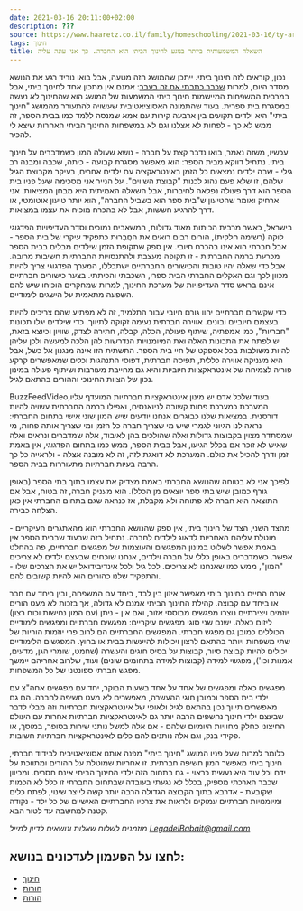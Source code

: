 ```yaml
---
date: 2021-03-16 20:11:00+02:00
description: ???
source: https://www.haaretz.co.il/family/homeschooling/2021-03-16/ty-article/.premium/0000017f-f8fe-d460-afff-fbfea8380000
tags: חינוך
title: השאלה המשמעותית ביותר בנוגע לחינוך הביתי היא החברה. כך אני עונה עליה
---
```


נכון, קוראים לזה חינוך ביתי. ייתכן שהמושג הזה מטעה, אבל בואו נוריד רגע את הנושא מסדר היום, למרות [שכבר כתבתי את זה בעבר](/blogs/karenhaber/2016-12-28/ty-article/0000017f-f8dd-ddde-abff-fcfde0ff0000): אמנם אין מתכון אחד לחינוך ביתי, אבל במרבית המשפחות המיישמות חינוך ביתי המשמעות של המושג הוא שהחינוך לא נעשה במסגרת בית ספרית. בעוד שהתמונה האסוציאטיבית שעשויה להתעורר מהמושג "חינוך ביתי" היא ילדים תקועים בין ארבעה קירות עם אמא שמנסה ללמד כמו בבית הספר, זה ממש לא כך - לפחות לא אצלנו וגם לא במשפחות החינוך הביתי האחרות שיצא לי להכיר. 

עכשיו, משזה נאמר, בואו נדבר קצת על חברה - נושא שעולה המון כשמדברים על חינוך ביתי. נתחיל דווקא מבית הספר: הוא מאפשר מסגרת קבועה - כיתה, שכבה ומבנה רב גילי - שבה ילדים נמצאים כל הזמן באינטראקציה עם ילדים אחרים, בעיקר מקבוצת הגיל שלהם, זו שלא פעם נהוג לכנות "קבוצת השווים". על הנייר אני מסכימה שעל פניו בית הספר הוא דרך פעולה נפלאה לחיברות, אבל השאלה האמיתית היא מבחן המציאות. אני ארחיק ואומר שהטיעון ש"בית ספר הוא בשביל החברה", הוא יותר טיעון אוטומטי, או דרך להרגיע חששות, אבל לא בהכרח מוכיח את עצמו במציאות. 

בישראל, כאשר מרבית הכיתות מאוד גדולות, המשאבים נמוכים וסדר העדיפויות הפדגוגי לוקה (רשימה חלקית), הורים רבים רואים את החֲבֵרוּת כתפקיד עיקרי של בית הספר - אבל חברתי הוא אינו בהכרח חיובי. אין ספק שתקופת הזמן שילדים מבלים בבית הספר מכרעת ברמה החברתית - זו תקופה מעצבת ולהתנסויות החברתיות חשיבות מרובה. אבל כדי שאלה יהיו טובות והכישורים החברתיים ישתכללו, המערך הפדגוגי צריך להיות מכוון לכך וגם האקלים החברתי הבית ספרי, השכבתי והכיתתי. בצער כישורים חברתיים אינם בראש סדר העדיפויות של מערכת החינוך, למרות שמחקרים הוכיחו שיש להם השפעה מתאמית על הישגים לימודיים. 

כדי שקשרים חברתיים יהוו גורם חיובי עבור התלמיד, זה לא מפתיע שהם צריכים להיות בעצמם חיוביים ובונים. אווירה חברתית נעימה זקוקה לתיווך. כדי שילדים יגלו תכונות "חבריות", כמו אמפתיה, שיתוף פעולה, הכלה, קבלה, חתירה לצדק, שוויון וכיוצא בזאת, יש לפתח את התכונות האלה ואת המיומנויות הנדרשות להן הלכה למעשה ולכן עליהן להיות משולבות בכל אספקט של חיי בית הספר. התשתית הזו אינה מנגנון אל כשל, אבל היא מעניקה אווירה כללית, תפיסה חברתית, דפוסי התנהגות וכלים שמאפשרים קרקע פוריה לצמיחה של אינטראקציות חיוביות והיא גם מחייבת מעורבות ושיתוף פעולה במינון נכון של הצוות החינוכי וההורים בהתאם לגיל. 

BuzzFeedVideoבעוד שלכל אדם יש מינון אינטראקציות חברתיות המועדף עליו, המערכת כמערכת פחות קשובה לניואנסים, ואפילו ברמה החברתית עשויה להיות דורסנית. במציאות שלנו כבוגרים אנחנו יודעים שיש המון שוני אישי בתחום החברתי: נראה לנו הגיוני לגמרי שיש מי שצריך חברה כל הזמן ומי שצריך אותה פחות, מי שמסתדר מצוין בקבוצות גדולות ואלה שהולכים בהן לאיבוד, אלה שמדברים ונראים ואלה שאיש לא זוכר אם בכלל הגיעו, אבל בבית הספר, ממש כמו בתחום הפדגוגי, אין באמת זמן ודרך להכיל את כולם. המערכת לא דואגת לזה, זה לא מובנה אצלה - ולראייה כל כך הרבה בעיות חברתיות מתעוררות בבית הספר.  

לפיכך אני לא בטוחה שהנושא החברתי באמת מצדיק את עצמו בתוך בתי הספר (באופן גורף כמובן שיש בתי ספר יוצאים מן הכלל). הוא מעניק חברה, זה בטוח, אבל אם התוצאה היא חברה לא פתוחה ולא מקבלת, אז כנראה שגם בתחום החברתי אין כאן הצלחה כבירה. 

מהצד השני, הצד של חינוך ביתי, אין ספק שהנושא החברתי הוא מהאתגרים העיקריים - מוטלת עליהם האחריות לדאוג לילדים לחברה. נתחיל בזה שבעוד שבבית הספר אין באמת אפשר לשלוט במינון המפגשים והעוצמות של מפגשים חברתיים, פה בהחלט אפשר. כשמדברים באופן כללי על חברה וילדים, אנחנו שוכחים שבעצם ילדים לא צריכים "המון", ממש כמו שאנחנו לא צריכים. לכל גיל ולכל אינדיבידואל יש את הצרכים שלו - והתפקיד שלנו כהורים הוא להיות קשובים להם. 

אורח החיים בחינוך ביתי מאפשר איזון בין לבד, ביחד עם המשפחה, ובין ביחד עם חבר או ביחד עם קבוצה. קהילת החינוך הביתי אמנם לא גדולה, אך בזכות לא מעט הורים יוזמים ויצירתיים נוצרו מפגשים מבוססי אזור, ואם אין - ניתן (עם המון נחישות וכוח רצון) ליזום כאלה. ישנם שני סוגי מפגשים עיקריים: מפגשים חברתיים ומפגשים לימודיים הכוללים כמובן גם מפגש חברתי. המפגשים החברתיים הם לרוב פרי יוזמות הוריות של שתי משפחות ויותר בהתאם לרצון ויכולות להיעשות בבית או בחוץ. המפגשים הלימודיים יכולים להיות קבוצת סיור, קבוצות על בסיס חוגים והעשרה (שחמט, שומרי הגן, מדעים, אמנות וכו'), מפגשי למידה (קבוצות למידה בתחומים שונים) ועוד, שלרוב אחריהם יימשך מפגש חברתי ספונטני של כל המשפחות. 

מפגשים כאלה ומפגשים של אחד על אחד בשעות הבוקר, יחד עם מפגשים אחה"צ עם ילדי בית הספר וכמובן חוגי ההעשרה, מאפשרים לא מעט חשיפה לחברה. הם גם מאפשרים תיווך נכון בהתאם לגיל ולאופי של אינטראקציות חברתיות וזה מבלי לדבר שבעצם ילדי חינוך נחשפים הרבה יותר גם לאינטראקציות חברתיות אחרות עם העולם החיצוני כחלק מחוויות היומיום שלהם - אם אלה למשל נותני שירות בסופר, במוסך, או פקידי בנק, וגם אלה נותנים להם כלים לאינטראקציות חברתיות חשובות. 

כלומר למרות שעל פניו המושג "חינוך ביתי" מפנה אותנו אסוציאטיבית לבידוד חברתי, חינוך ביתי מאפשר המון חשיפה חברתית. זו אחריות שמוטלת על ההורים ומתווכת על ידם וכל עוד היא נעשית כראוי - גם בתחום הזה ילדי החינוך הביתי אינם חסרים. ומכיוון שכבר הארכתי מספיק, בכלל לא נגעתי בעובדה שבתחום החברתי זו כלל לא הכמות שקובעת - אדרבא בתוך הקבוצה הגדולה הרבה יותר קשה לייצר שינוי, לפתח כלים ומיומנויות חברתיים עמוקים ולראות את צרכיו החברתיים האישיים של כל ילד - נקודה קטנה למחשבה עד לטור הבא. 

*מוזמנים לשלוח שאלות ונושאים לדיון למייל [LegadelBabait@gmail.com](mailto:LegadelBabait@gmail.com)*

לחצו על הפעמון לעדכונים בנושא:
------------------------------

* [חינוך](https://www.themarker.com/ty-tag/0000017f-da2f-d494-a17f-de2f87270000)
* [הורות](/ty-tag/parenthood-0000017f-da26-d938-a17f-fe2ebef50000)
* [הורות](/ty-tag/parenthood-0000017f-da26-d938-a17f-fe2ebef50000)
